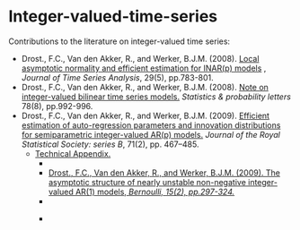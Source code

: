 # Integer-valued-time-series

Contributions to the literature on integer-valued time series:
<ul>
 <li> Drost., F.C., Van den Akker, R., and Werker, B.J.M. (2008). <a href="https://doi.org/10.1111/j.1467-9892.2008.00581.x" target="_blank"  rel="noopener noreferrer">Local asymptotic normality and efficient estimation for INAR(p) models</a> , <i>Journal of Time Series Analysis</i>, 29(5), pp.783-801.
 <li>  Drost., F.C., Van den Akker, R., and Werker, B.J.M. (2008).  <a href="https://doi.org/10.1016/j.spl.2007.10.008" target="_blank"  rel="noopener noreferrer">
   Note on integer-valued bilinear time series models.</a> <i>Statistics & probability letters</i> 78(8), pp.992-996.
 <li> Drost., F.C., Van den Akker, R., and Werker, B.J.M. (2009). <a href="https://doi.org/10.1111/j.1467-9868.2008.00687.x" target="_blank"  rel="noopener noreferrer">
  Efficient estimation of auto-regression parameters
  and innovation distributions for semiparametric integer-valued AR(p) models.</a> <i>Journal of the Royal Statistical Society: series B</i>, 71(2), pp. 467–485.
<ul>
<li>  <a href="https://github.com/ramonVDAKKER/integer-valued-time-series/blob/main/DvdAW%20(2009%3B%20JRSBB)%20-%20Technical%20Appendix.pdf"  target="_blank"  rel="noopener noreferrer">Technical Appendix.</a> 
<ul>
<li>
 <li>
  <a href="https://doi.org/10.3150/08-BEJ153" target="_blank"  rel="noopener noreferrer">
 Drost., F.C., Van den Akker, R., and Werker, B.J.M. (2009). The asymptotic structure of nearly unstable non-negative integer-valued AR(1) models, <i>Bernoulli,  15(2), pp.297-324.</a>
  <li>
   <li>
 <ul>
  
